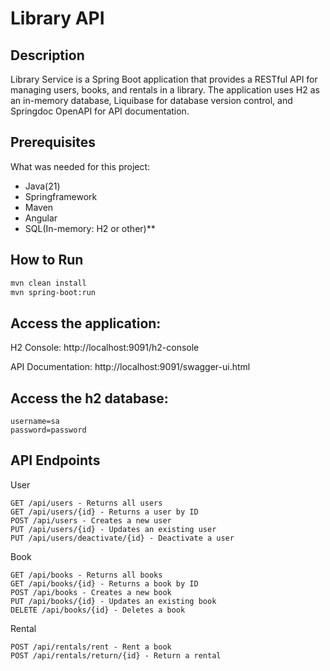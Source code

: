 # Library API

## Description
Library Service is a Spring Boot application that provides a RESTful API for managing users, books, and rentals in a library. The application uses H2 as an in-memory database, Liquibase for database version control, and Springdoc OpenAPI for API documentation.

## Prerequisites
What was needed for this project:
- Java(21)
- Springframework
- Maven
- Angular
- SQL(In-memory: H2 or other)**

## How to Run
```bash
mvn clean install
mvn spring-boot:run
```
## Access the application:
H2 Console: http://localhost:9091/h2-console

API Documentation: http://localhost:9091/swagger-ui.html

## Access the h2 database:
    username=sa
    password=password

## API Endpoints
User

    GET /api/users - Returns all users
    GET /api/users/{id} - Returns a user by ID
    POST /api/users - Creates a new user
    PUT /api/users/{id} - Updates an existing user
    PUT /api/users/deactivate/{id} - Deactivate a user

Book

    GET /api/books - Returns all books
    GET /api/books/{id} - Returns a book by ID
    POST /api/books - Creates a new book
    PUT /api/books/{id} - Updates an existing book
    DELETE /api/books/{id} - Deletes a book

Rental

    POST /api/rentals/rent - Rent a book
    POST /api/rentals/return/{id} - Return a rental